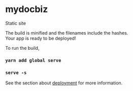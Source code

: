 # mydocbiz
 Static site

The build is minified and the filenames include the hashes.\
Your app is ready to be deployed!

To run the build, 
### `yarn add global serve`
### `serve -s`

See the section about [deployment](https://facebook.github.io/create-react-app/docs/deployment) for more information.
